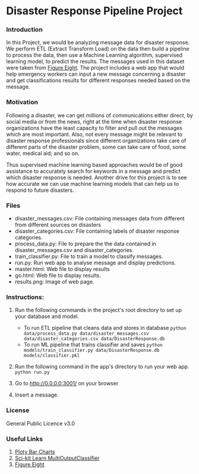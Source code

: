 # Disaster Response Pipeline Project
### Introduction
In this Project, we would be analyzing message data for disaster response. We perform ETL (Extract Transform Load) on the data then build a pipeline to process the data, then use a Machine Learning algorithm, supervised learning model, to predict the results. The messages used in this dataset were taken from [Figure Eight](https://www.figure-eight.com/). 
The project includes a web app that would help emergency workers can input a new message concerning a disaster and get classifications results for different responses needed based on the message.

### Motivation
Following a disaster, we can get millions of communications either direct, by social media or from the news, right at the time when disaster response organizations have the least capacity to filter and pull out the messages which are most important. Also, not every message might be relevant to disaster response professionals since different organizations take care of different parts of the disaster problem, some can take care of food, some water, medical aid; and so on.

Thus supervised machine learning based approaches would be of good assistance to accurately search for keywords in a message and predict which disaster response is needed. Another drive for this project is to see how accurate we can use machine learning models that can help us to respond to future disasters.

### Files
* disaster_messages.csv: File containing messages data from different from different sources on disasters
* disaster_categories.csv: File containing labels of disaster response categories.
* process_data.py: File to prepare the the data contained in disaster_messages.csv and disaster_categories.
* train_classifier.py: File to train a model to classify messages.
* run.py: Run web app to analyse message and display predictions.
* master.html: Web file to display results
* go.html: Web file to display results.
* results.png: Image of web page.

### Instructions:
1. Run the following commands in the project's root directory to set up your database and model.

    - To run ETL pipeline that cleans data and stores in database
        `python data/process_data.py data/disaster_messages.csv data/disaster_categories.csv data/DisasterResponse.db`
    - To run ML pipeline that trains classifier and saves
        `python models/train_classifier.py data/DisasterResponse.db models/classifier.pkl`

2. Run the following command in the app's directory to run your web app.
    `python run.py`

3. Go to http://0.0.0.0:3001/ on your browser

4. Insert a message.

### License
General Public Licence v3.0
### Useful Links
1. [Ploty Bar Charts](https://plot.ly/python/bar-charts/)
2. [Sci-kit Learn MultiOutputClassifier](http://scikit-learn.org/stable/modules/generated/sklearn.multioutput.MultiOutputClassifier.html)
3. [Figure Eight](https://www.figure-eight.com/data-for-everyone)
